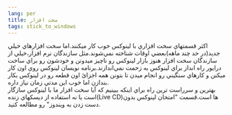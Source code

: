 ```yaml
---
lang: per
title: سخت افزار
tags: stick_to_windows
---
```

اكثر قسمتهاي سخت افزاري با لينوكس خوب كار ميكنند.اما سخت افزارهاي خيلي
جديد(در حد چند ماهه)بعضي اوقات شناخته نمي&zwnj;شوند.مثل سازندگان نرم
افزار،خيلي از سازندگان سخت افزار هنوز بازار لينوكس رو ناچيز ميدونن و
خودشون رو براي ساخت درايور راه انداز براي لينوكس به زحمت
نمي&zwnj;اندازند.برنامه نويسان لينوكس روي اون كار ميكنن و كارهاي سنگيني
رو انجام ميدن تا بتونن همه اجزائ اون قطعه رو در لينوكس بكار بندازن اما
خوب اين مدتي زمان نياز داره.<br />
بهترين و سرراست ترين راه براي اينكه ببينيم كه آيا سخت افزار ما با
لينوكس سازگار است يا نه استفاده از ديسكهاي زنده(Live CD)ها است.قسمت
"امتحان لينوكس بدون دست زدن به ويندوز" رو مطالعه كنيد.




